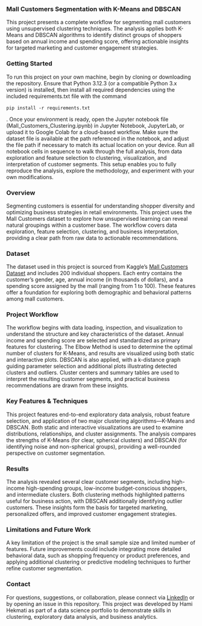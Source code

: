 ### Mall Customers Segmentation with K-Means and DBSCAN

This project presents a complete workflow for segmenting mall customers using unsupervised clustering techniques. The analysis applies both K-Means and DBSCAN algorithms to identify distinct groups of shoppers based on annual income and spending score, offering actionable insights for targeted marketing and customer engagement strategies.

### Getting Started

To run this project on your own machine, begin by cloning or downloading the repository. Ensure that Python 3.12.3 (or a compatible Python 3.x version) is installed, then install all required dependencies using the included requirements.txt file with the command <pre> ``` pip install -r requirements.txt ``` </pre>. Once your environment is ready, open the Jupyter notebook file (Mall_Customers_Clustering.ipynb) in Jupyter Notebook, JupyterLab, or upload it to Google Colab for a cloud-based workflow. Make sure the dataset file is available at the path referenced in the notebook, and adjust the file path if necessary to match its actual location on your device. Run all notebook cells in sequence to walk through the full analysis, from data exploration and feature selection to clustering, visualization, and interpretation of customer segments. This setup enables you to fully reproduce the analysis, explore the methodology, and experiment with your own modifications.

### Overview

Segmenting customers is essential for understanding shopper diversity and optimizing business strategies in retail environments. This project uses the Mall Customers dataset to explore how unsupervised learning can reveal natural groupings within a customer base. The workflow covers data exploration, feature selection, clustering, and business interpretation, providing a clear path from raw data to actionable recommendations.

### Dataset

The dataset used in this project is sourced from Kaggle’s [Mall Customers Dataset](https://www.kaggle.com/datasets/kondapuramshivani/mall-customerscsv/data) and includes 200 individual shoppers. Each entry contains the customer’s gender, age, annual income (in thousands of dollars), and a spending score assigned by the mall (ranging from 1 to 100). These features offer a foundation for exploring both demographic and behavioral patterns among mall customers.

### Project Workflow

The workflow begins with data loading, inspection, and visualization to understand the structure and key characteristics of the dataset. Annual income and spending score are selected and standardized as primary features for clustering. The Elbow Method is used to determine the optimal number of clusters for K-Means, and results are visualized using both static and interactive plots. DBSCAN is also applied, with a k-distance graph guiding parameter selection and additional plots illustrating detected clusters and outliers. Cluster centers and summary tables are used to interpret the resulting customer segments, and practical business recommendations are drawn from these insights.

### Key Features & Techniques

This project features end-to-end exploratory data analysis, robust feature selection, and application of two major clustering algorithms—K-Means and DBSCAN. Both static and interactive visualizations are used to examine distributions, relationships, and cluster assignments. The analysis compares the strengths of K-Means (for clear, spherical clusters) and DBSCAN (for identifying noise and non-spherical groups), providing a well-rounded perspective on customer segmentation.

### Results

The analysis revealed several clear customer segments, including high-income high-spending groups, low-income budget-conscious shoppers, and intermediate clusters. Both clustering methods highlighted patterns useful for business action, with DBSCAN additionally identifying outlier customers. These insights form the basis for targeted marketing, personalized offers, and improved customer engagement strategies.

### Limitations and Future Work

A key limitation of the project is the small sample size and limited number of features. Future improvements could include integrating more detailed behavioral data, such as shopping frequency or product preferences, and applying additional clustering or predictive modeling techniques to further refine customer segmentation.

### Contact

For questions, suggestions, or collaboration, please connect via [LinkedIn](https://www.linkedin.com/in/hami-hekmati-399932154/) or by opening an issue in this repository. This project was developed by Hami Hekmati as part of a data science portfolio to demonstrate skills in clustering, exploratory data analysis, and business analytics.